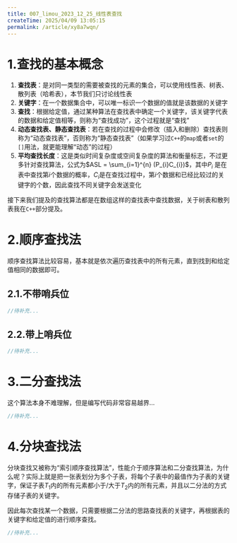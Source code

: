 ```yaml
---
title: 007_limou_2023_12_25_线性表查找
createTime: 2025/04/09 13:05:15
permalink: /article/xy8a7wqn/
---
```

# 1.查找的基本概念

1.   **查找表**：是对同一类型的需要被查找的元素的集合，可以使用线性表、树表、散列表（哈希表），本节我们只讨论线性表
2.   **关键字**：在一个数据集合中，可以唯一标识一个数据的值就是该数据的关键字
3.   **查找**：根据给定值，通过某种算法在查找表中确定一个关键字，该关键字代表的数据和给定值相等，则称为“查找成功”，这个过程就是“查找”
4.   **动态查找表、静态查找表**：若在查找的过程中会修改（插入和删除）查找表则称为“动态查找表”，否则称为“静态查找表”（如果学习过`C++`的`map`或者`set`的`[]`用法，就更能理解“动态”的过程）
5.   **平均查找长度**：这是类似时间复杂度或空间复杂度的算法和衡量标志，不过更多针对查找算法，公式为$ASL = \sum_{i=1}^{n} (P_{i}C_{i})$，其中$P_{i}$ 是在表中查找第$i$个数据的概率，$C_{i}$是在查找过程中，第$i$个数据和已经比较过的关键字的个数，因此查找不同关键字会发送变化

接下来我们提及的查找算法都是在数组这样的查找表中查找数据，关于树表和散列表我在`C++`部分提及。

# 2.顺序查找法

顺序查找算法比较容易，基本就是依次遍历查找表中的所有元素，直到找到和给定值相同的数据即可。

## 2.1.不带哨兵位

```cpp
//待补充...
```

## 2.2.带上哨兵位

```cpp
//待补充...
```

# 3.二分查找法

这个算法本身不难理解，但是编写代码非常容易越界...

```cpp
//待补充...
```

# 4.分块查找法

分块查找又被称为“索引顺序查找算法”，性能介于顺序算法和二分查找算法，为什么呢？实际上就是把一张表划分为多个子表，将每个子表中的最值作为子表的关键字，保证子表$T_1$内的所有元素都小于/大于$T_2$内的所有元素，并且以二分法的方式存储子表的关键字。

因此每次查找某一个数据，只需要根据二分法的思路查找表的关键字，再根据表的关键字和给定值的进行顺序查找。

```cpp
//待补充...
```

